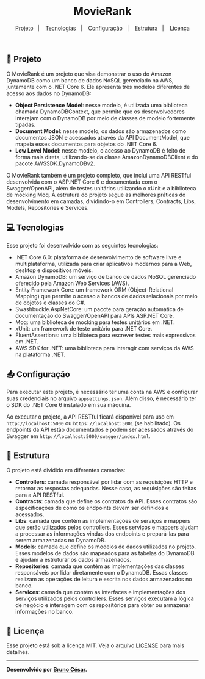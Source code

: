 <h1 align="center">
  <span>MovieRank</span>
</h1>
<p align="center">
  <a href="#-projeto">Projeto</a>&nbsp;&nbsp;&nbsp;|&nbsp;&nbsp;&nbsp;
  <a href="#-tecnologias">Tecnologias</a>&nbsp;&nbsp;&nbsp;|&nbsp;&nbsp;&nbsp;
  <a href="#-configuração">Configuração</a>&nbsp;&nbsp;&nbsp;|&nbsp;&nbsp;&nbsp;
  <a href="#-estrutura">Estrutura</a>&nbsp;&nbsp;&nbsp;|&nbsp;&nbsp;&nbsp;
  <a href="#-licença">Licença</a>
</p>
<br>

## 🚀 Projeto

O MovieRank é um projeto que visa demonstrar o uso do Amazon DynamoDB como um banco de dados NoSQL gerenciado na AWS, juntamente com o .NET Core 6. Ele apresenta três modelos diferentes de acesso aos dados no DynamoDB:

- **Object Persistence Model**: nesse modelo, é utilizada uma biblioteca chamada DynamoDBContext, que permite que os desenvolvedores interajam com o DynamoDB por meio de classes de modelo fortemente tipadas.
- **Document Model**: nesse modelo, os dados são armazenados como documentos JSON e acessados através da API DocumentModel, que mapeia esses documentos para objetos do .NET Core 6.
- **Low Level Model**: nesse modelo, o acesso ao DynamoDB é feito de forma mais direta, utilizando-se da classe AmazonDynamoDBClient e do pacote AWSSDK.DynamoDBv2.

O MovieRank também é um projeto completo, que inclui uma API RESTful desenvolvida com o ASP.NET Core 6 e documentada com o Swagger/OpenAPI, além de testes unitários utilizando o xUnit e a biblioteca de mocking Moq. A estrutura do projeto segue as melhores práticas do desenvolvimento em camadas, dividindo-o em Controllers, Contracts, Libs, Models, Repositories e Services.

## 💻 Tecnologias

Esse projeto foi desenvolvido com as seguintes tecnologias:

- .NET Core 6.0: plataforma de desenvolvimento de software livre e multiplataforma, utilizada para criar aplicativos modernos para a Web, desktop e dispositivos móveis.
- Amazon DynamoDB: um serviço de banco de dados NoSQL gerenciado oferecido pela Amazon Web Services (AWS).
- Entity Framework Core: um framework ORM (Object-Relational Mapping) que permite o acesso a bancos de dados relacionais por meio de objetos e classes do C#.
- Swashbuckle.AspNetCore: um pacote para geração automática de documentação do Swagger/OpenAPI para APIs ASP.NET Core.
- Moq: uma biblioteca de mocking para testes unitários em .NET.
- xUnit: um framework de teste unitário para .NET Core.
- FluentAssertions: uma biblioteca para escrever testes mais expressivos em .NET.
- AWS SDK for .NET: uma biblioteca para interagir com serviços da AWS na plataforma .NET.

## 📥 Configuração

Para executar este projeto, é necessário ter uma conta na AWS e configurar suas credenciais no arquivo `appsettings.json`. Além disso, é necessário ter o SDK do .NET Core 6 instalado em sua máquina.

Ao executar o projeto, a API RESTful ficará disponível para uso em `http://localhost:5000` ou `https://localhost:5001` (se habilitado).
Os endpoints da API estão documentados e podem ser acessados através do Swagger em `http://localhost:5000/swagger/index.html`.

## 📁 Estrutura

O projeto está dividido em diferentes camadas:

- **Controllers**: camada responsável por lidar com as requisições HTTP e retornar as respostas adequadas. Nesse caso, as requisições são feitas para a API RESTful.
- **Contracts**: camada que define os contratos da API. Esses contratos são especificações de como os endpoints devem ser definidos e acessados.
- **Libs**: camada que contém as implementações de serviços e mappers que serão utilizados pelos controllers. Esses serviços e mappers ajudam a processar as informações vindas dos endpoints e prepará-las para serem armazenadas no DynamoDB.
- **Models**: camada que define os modelos de dados utilizados no projeto. Esses modelos de dados são mapeados para as tabelas do DynamoDB e ajudam a estruturar os dados armazenados.
- **Repositories**: camada que contém as implementações das classes responsáveis por lidar diretamente com o DynamoDB. Essas classes realizam as operações de leitura e escrita nos dados armazenados no banco.
- **Services**: camada que contém as interfaces e implementações dos serviços utilizados pelos controllers. Esses serviços executam a lógica de negócio e interagem com os repositórios para obter ou armazenar informações no banco.

## 📝 Licença

Esse projeto está sob a licença MIT. Veja o arquivo [LICENSE](LICENSE.md) para mais detalhes.

---

**Desenvolvido por [Bruno César](https://github.com/brunocs90).**
